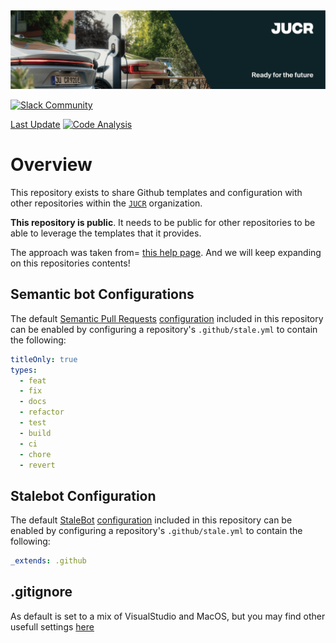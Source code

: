 <!-- markdownlint-disable -->
  <a href="https://jucr.com/">
    <img src="https://github.com/jucr-io/.github/blob/adding-public-info/banner/image_banner.png?raw=true" alt="Project Banner"/>
  </a>
<br/>
<p align="left">
  <a href="https://jucr-io.slack.com">
    <img src="https://upload.wikimedia.org/wikipedia/commons/b/b9/Slack_Technologies_Logo.svg" alt="Slack Community" width="160" height="41"/>
  </a>
</p>
<!-- markdownlint-restore -->

[Last Update](https://img.shields.io/github/last-commit/jucr-io/.github/main)
[![Code Analysis](https://github.com/jucr-io/.github/actions/workflows/ci.yml/badge.svg)](https://github.com/jucr-io/.github/actions/workflows/ci.yml)

# Overview

This repository exists to share Github templates and configuration with other
repositories within the [`JUCR`](https://github.com/jucr-io)
organization.

**This repository is public**. It needs to be public for other repositories to
be able to leverage the templates that it provides.

The approach was taken from=
[this help page](https://help.github.com/en/github/building-a-strong-community/creating-a-default-community-health-file).
And we will keep expanding on this repositories contents!

## Semantic bot Configurations

The default [Semantic Pull Requests](https://github.com/zeke/semantic-pull-requests)
[configuration](.github/semantic.yml) included in this repository can be enabled
by configuring a repository's `.github/stale.yml` to contain the following:

```yaml
titleOnly: true
types:
  - feat
  - fix
  - docs
  - refactor
  - test
  - build
  - ci
  - chore
  - revert
```

## Stalebot Configuration

The default [StaleBot](https://github.com/probot/stale)
[configuration](.github/stale.yml) included in this repository can be enabled
by configuring a repository's `.github/stale.yml` to contain the following:

```yaml
_extends: .github
```

## .gitignore

As default is set to a mix of VisualStudio and MacOS, but you may find other usefull settings [here](https://github.com/github/gitignore)
